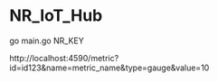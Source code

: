 # NR_IoT_Hub

go main.go NR_KEY

http://localhost:4590/metric?id=id123&name=metric_name&type=gauge&value=10

